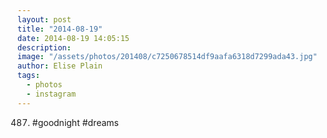 ```yaml
---
layout: post
title: "2014-08-19"
date: 2014-08-19 14:05:15
description: 
image: "/assets/photos/201408/c7250678514df9aafa6318d7299ada43.jpg"
author: Elise Plain
tags: 
  - photos
  - instagram
---
```


487. #goodnight #dreams
<p></p>
